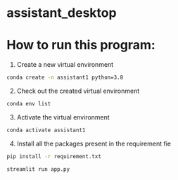 # assistant_desktop

# How to run this program: 

1.  Create a new virtual environment
```bash
conda create -n assistant1 python=3.8
``` 

2. Check out the created virtual environment
```bash
conda env list
```

3. Activate the virtual environment
```bash
conda activate assistant1
```

4. Install all the packages present in the requirement fie
```bash
pip install -r requirement.txt
```



```bash
streamlit run app.py
```




